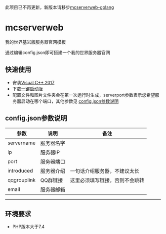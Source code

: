 此项目已不再更新，新版本请移步[mcserverweb-golang](https://github.com/nyancatda/mcserverweb-golang)

# mcserverweb
我的世界基岩版服务器官网模板

通过编辑config.json即可搭建一个我的世界服务器官网

## 快速使用
* 安装[Visual C++ 2017](https://aka.ms/vs/16/release/vc_redist.x64.exe)
* 下载[一键启动版](https://github.com/nyancatda/mcserverweb/releases)
* 配置文件和图片文件夹会在第一次运行时生成，serverport参数表示您希望服务器启动在哪个端口，其他参数见 [config.json参数说明](https://github.com/nyancatda/mcserverweb#configjson%E5%8F%82%E6%95%B0%E8%AF%B4%E6%98%8E)

## config.json参数说明
|参数|说明|备注|
|----|----|----|
|servername|服务器名字|
|ip|服务器IP|
|port|服务器端口|
|introduced|服务器介绍|一句话介绍服务器，不建议太长
|qqgrouplink|QQ群链接|这里必须填写链接，否则不会跳转
|email|服务器邮箱|

***
## 环境要求
* PHP版本大于7.4

